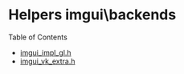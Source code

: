# Helpers imgui\backends

Table of Contents

- [imgui_impl_gl.h](#imgui_impl_glh)
- [imgui_vk_extra.h](#imgui_vk_extrah)
